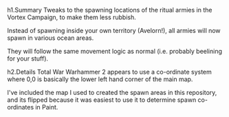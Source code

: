 h1.Summary
Tweaks to the spawning locations of the ritual armies in the Vortex Campaign, to make them less rubbish.

Instead of spawning inside your own territory (Avelorn!), all armies will now spawn in various ocean areas.

They will follow the same movement logic as normal (i.e. probably beelining for your stuff).

h2.Details
Total War Warhammer 2 appears to use a co-ordinate system where 0,0 is basically the lower left hand corner of the main map.

I've included the map I used to created the spawn areas in this repository, and its flipped because it was easiest to use it to determine spawn co-ordinates in Paint.